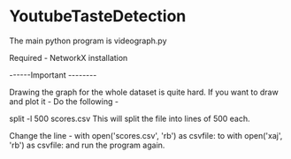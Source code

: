 # YoutubeTasteDetection

The main python program is videograph.py


Required - NetworkX installation

------Important --------

Drawing the graph for the whole dataset is quite hard. If you want to draw and plot it - 
Do the following - 

split -l 500 scores.csv 
This will split the file into lines of 500 each.

Change the line - 
with open('scores.csv', 'rb') as csvfile:
to 
with open('xaj', 'rb') as csvfile:
and run the program again.
